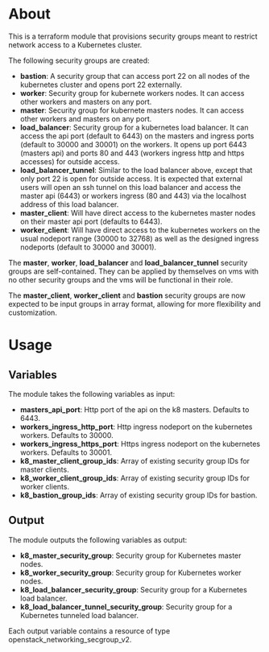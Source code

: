 # About

This is a terraform module that provisions security groups meant to restrict network access to a Kubernetes cluster.

The following security groups are created:
- **bastion**: A security group that can access port 22 on all nodes of the kubernetes cluster and opens port 22 externally.
- **worker**: Security group for kubernete workers nodes. It can access other workers and masters on any port.
- **master**: Security group for kubernete masters nodes. It can access other workers and masters on any port.
- **load_balancer**: Security group for a kubernetes load balancer. It can access the api port (default to 6443) on the masters and ingress ports (default to 30000 and 30001) on the workers. It opens up port 6443 (masters api) and ports 80 and 443 (workers ingress http and https accesses) for outside access.
- **load_balancer_tunnel**: Similar to the load balancer above, except that only port 22 is open for outside access. It is expected that external users will open an ssh tunnel on this load balancer and access the master api (6443) or workers ingress (80 and 443) via the localhost address of this load balancer.
- **master_client**: Will have direct access to the kubernetes master nodes on their master api port (defaults to 6443).
- **worker_client**: Will have direct access to the kubernetes workers on the usual nodeport range (30000 to 32768) as well as the designed ingress nodeports (default to 30000 and 30001).

The **master**, **worker**, **load_balancer** and **load_balancer_tunnel** security groups are self-contained. They can be applied by themselves on vms with no other security groups and the vms will be functional in their role.

The **master_client**, **worker_client** and **bastion** security groups are now expected to be input groups in array format, allowing for more flexibility and customization.

# Usage

## Variables

The module takes the following variables as input:

- **masters_api_port**: Http port of the api on the k8 masters. Defaults to 6443.
- **workers_ingress_http_port**: Http ingress nodeport on the kubernetes workers. Defaults to 30000.
- **workers_ingress_https_port**: Https ingress nodeport on the kubernetes workers. Defaults to 30001.
- **k8_master_client_group_ids**: Array of existing security group IDs for master clients.
- **k8_worker_client_group_ids**: Array of existing security group IDs for worker clients.
- **k8_bastion_group_ids**: Array of existing security group IDs for bastion.

## Output

The module outputs the following variables as output:

- **k8_master_security_group**: Security group for Kubernetes master nodes.
- **k8_worker_security_group**: Security group for Kubernetes worker nodes.
- **k8_load_balancer_security_group**: Security group for a Kubernetes load balancer.
- **k8_load_balancer_tunnel_security_group**: Security group for a Kubernetes tunneled load balancer.

Each output variable contains a resource of type openstack_networking_secgroup_v2.